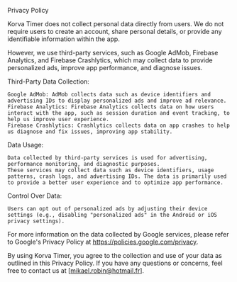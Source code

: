 Privacy Policy

Korva Timer does not collect personal data directly from users. We do not require users to create an account, share personal details, or provide any identifiable information within the app.

However, we use third-party services, such as Google AdMob, Firebase Analytics, and Firebase Crashlytics, which may collect data to provide personalized ads, improve app performance, and diagnose issues.

Third-Party Data Collection:

    Google AdMob: AdMob collects data such as device identifiers and advertising IDs to display personalized ads and improve ad relevance.
    Firebase Analytics: Firebase Analytics collects data on how users interact with the app, such as session duration and event tracking, to help us improve user experience.
    Firebase Crashlytics: Crashlytics collects data on app crashes to help us diagnose and fix issues, improving app stability.

Data Usage:

    Data collected by third-party services is used for advertising, performance monitoring, and diagnostic purposes.
    These services may collect data such as device identifiers, usage patterns, crash logs, and advertising IDs. The data is primarily used to provide a better user experience and to optimize app performance.

Control Over Data:

    Users can opt out of personalized ads by adjusting their device settings (e.g., disabling "personalized ads" in the Android or iOS privacy settings).

For more information on the data collected by Google services, please refer to Google's Privacy Policy at https://policies.google.com/privacy.

By using Korva Timer, you agree to the collection and use of your data as outlined in this Privacy Policy. If you have any questions or concerns, feel free to contact us at [mikael.robin@hotmail.fr].

